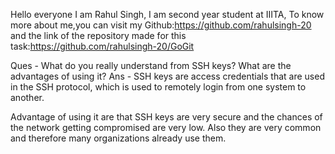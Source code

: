 Hello everyone I am Rahul Singh, I am second year student at IIITA, To know more about me,you can visit my Github:https://github.com/rahulsingh-20 and the link of the repository made for this task:https://github.com/rahulsingh-20/GoGit

Ques - What do you really understand from SSH keys? What are the advantages of using it?
Ans - SSH keys are access credentials that are used in the SSH protocol, which is used to remotely login from one system to another.

Advantage of using it are that SSH keys are very secure and the chances of the network getting compromised are very low. Also they are very common and therefore many organizations already use them.